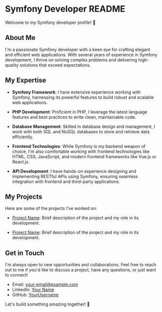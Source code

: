 # Symfony Developer README

Welcome to my Symfony developer profile! 👋

## About Me

I'm a passionate Symfony developer with a keen eye for crafting elegant and efficient web applications. With several years of experience in Symfony development, I thrive on solving complex problems and delivering high-quality solutions that exceed expectations.

## My Expertise

- **Symfony Framework**: I have extensive experience working with Symfony, harnessing its powerful features to build robust and scalable web applications.
  
- **PHP Development**: Proficient in PHP, I leverage the latest language features and best practices to write clean, maintainable code.

- **Database Management**: Skilled in database design and management, I work with both SQL and NoSQL databases to store and retrieve data efficiently.

- **Frontend Technologies**: While Symfony is my backend weapon of choice, I'm also comfortable working with frontend technologies like HTML, CSS, JavaScript, and modern frontend frameworks like Vue.js or React.js.

- **API Development**: I have hands-on experience designing and implementing RESTful APIs using Symfony, ensuring seamless integration with frontend and third-party applications.

## My Projects

Here are some of the projects I've worked on:

- [Project Name](link-to-project-repo): Brief description of the project and my role in its development.
  
- [Project Name](link-to-project-repo): Brief description of the project and my role in its development.

## Get in Touch

I'm always open to new opportunities and collaborations. Feel free to reach out to me if you'd like to discuss a project, have any questions, or just want to connect!

- Email: [your-email@example.com](mailto:your-email@example.com)
- LinkedIn: [Your Name](https://www.linkedin.com/in/your-profile)
- GitHub: [YourUsername](https://github.com/your-username)

Let's build something amazing together! 🚀
<!--
**eimantasmel/eimantasmel** is a ✨ _special_ ✨ repository because its `README.md` (this file) appears on your GitHub profile.

Here are some ideas to get you started:

- 🔭 I’m currently working on ...
- 🌱 I’m currently learning ...
- 👯 I’m looking to collaborate on ...
- 🤔 I’m looking for help with ...
- 💬 Ask me about ...
- 📫 How to reach me: ...
- 😄 Pronouns: ...
- ⚡ Fun fact: ...
-->
